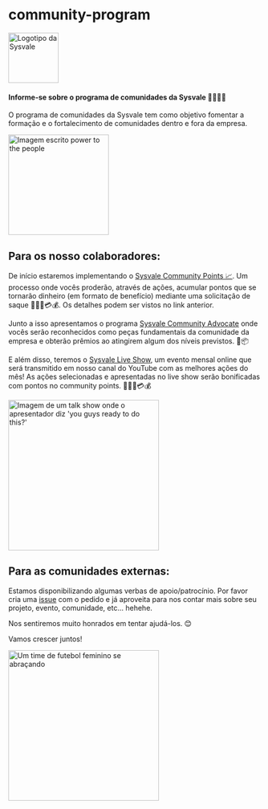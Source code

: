 # community-program

<img alt="Logotipo da Sysvale" src="https://media-exp1.licdn.com/dms/image/C4D0BAQG-iIYByOj8gQ/company-logo_200_200/0/1609777315447?e=1626307200&v=beta&t=6tu5WtF6zJRlc8sQ2JwfbUWqYluN_VD6WPPCALUEnUQ" width="100" />

#### Informe-se sobre o programa de comunidades da Sysvale 🥳🤩🎉🎊

O programa de comunidades da Sysvale tem como objetivo fomentar a formação e o fortalecimento de comunidades dentro e fora da empresa.


<img alt="Imagem escrito power to the people" src="https://media.giphy.com/media/U1671wbONj0eklmoSo/giphy.gif" width="200" />


## Para os nosso colaboradores:

De início estaremos implementando o [Sysvale Community Points 📈](https://github.com/Sysvale/community-program/tree/main/points). Um processo onde vocês proderão, através de ações, acumular pontos que se tornarão dinheiro (em formato de benefício) mediante uma solicitação de saque 💸💵🤑💳💰. Os detalhes podem ser vistos no link anterior.

Junto a isso apresentamos o programa [Sysvale Community Advocate](https://github.com/Sysvale/community-program/tree/main/advocate) onde vocês serão reconhecidos como peças fundamentais da comunidade da empresa e obterão prêmios ao atingirem algum dos níveis previstos. 🎁📦

E além disso, teremos o [Sysvale Live Show](https://github.com/Sysvale/community-program/tree/main/live-show), um evento mensal online que será transmitido em nosso canal do YouTube com as melhores ações do mês! As ações selecionadas e apresentadas no live show serão bonificadas com pontos no community points. 💸💵🤑💳💰

<img alt="Imagem de um talk show onde o apresentador diz 'you guys ready to do this?'" src="https://media.giphy.com/media/kZnDSGaykiu6cPDhHU/giphy.gif" width="300" />

## Para as comunidades externas:

Estamos disponibilizando algumas verbas de apoio/patrocínio. Por favor cria uma [issue](https://github.com/Sysvale/community-program/issues) com o pedido e já aproveita para nos contar mais sobre seu projeto, evento, comunidade, etc... hehehe.

Nos sentiremos muito honrados em tentar ajudá-los. 😊

Vamos crescer juntos!

<img alt="Um time de futebol feminino se abraçando" src="https://media.giphy.com/media/3o85xEeTXIfHrc5Tji/giphy.gif" width="300" />

